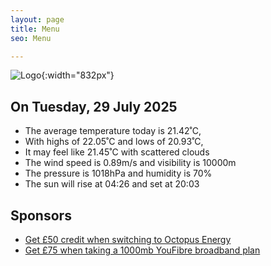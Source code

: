 ```yaml
---
layout: page
title: Menu
seo: Menu

---
```


![Logo](/images/logo.jpg){:width="832px"}

<!-- weather_marker starts -->
## On Tuesday, 29 July 2025

- The average temperature today is 21.42˚C,
- With highs of 22.05˚C and lows of 20.93˚C,
- It may feel like 21.45˚C with scattered clouds
- The wind speed is 0.89m/s and visibility is 10000m
- The pressure is 1018hPa and humidity is 70%
- The sun will rise at 04:26 and set at 20:03

<!-- weather_marker ends -->

## Sponsors

- [Get £50 credit when switching to Octopus Energy](https://bit.ly/3oD1nnS)
- [Get £75 when taking a 1000mb YouFibre broadband plan](https://aklam.io/91zWhU?)
